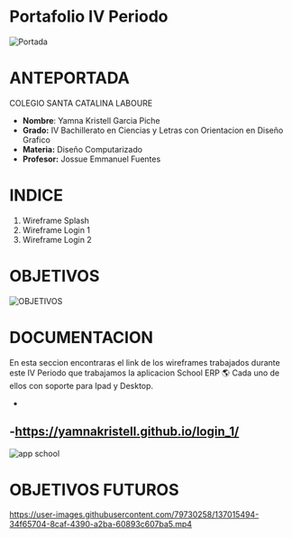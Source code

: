 #   Portafolio IV Periodo
![Portada](https://user-images.githubusercontent.com/79730258/137011632-938a28f5-b949-4978-9817-1424dfc5bfba.jpg)

#   ANTEPORTADA

COLEGIO SANTA CATALINA LABOURE     
- **Nombre**: Yamna Kristell Garcia Piche
- **Grado:** IV Bachillerato en Ciencias y Letras con Orientacion en Diseño Grafico 
- **Materia:** Diseño Computarizado 
- **Profesor:** Jossue Emmanuel Fuentes  


#   INDICE
1. Wireframe Splash
2. Wireframe Login 1
3. Wireframe Login 2




#   OBJETIVOS
![OBJETIVOS](https://user-images.githubusercontent.com/79730258/137013283-7310cc92-b551-4311-9c14-80bd43a95cd7.png)


#   DOCUMENTACION
En esta seccion encontraras el link de  los wireframes trabajados durante este IV Periodo que trabajamos la aplicacion School ERP 🌎
Cada uno de ellos con soporte para Ipad y Desktop.

-
-https://yamnakristell.github.io/login_1/
-

![app school](https://user-images.githubusercontent.com/79730258/137014022-b6192e0f-75b0-41fd-8df0-6dd5cec0024c.png)


#   OBJETIVOS FUTUROS



https://user-images.githubusercontent.com/79730258/137015494-34f65704-8caf-4390-a2ba-60893c607ba5.mp4

